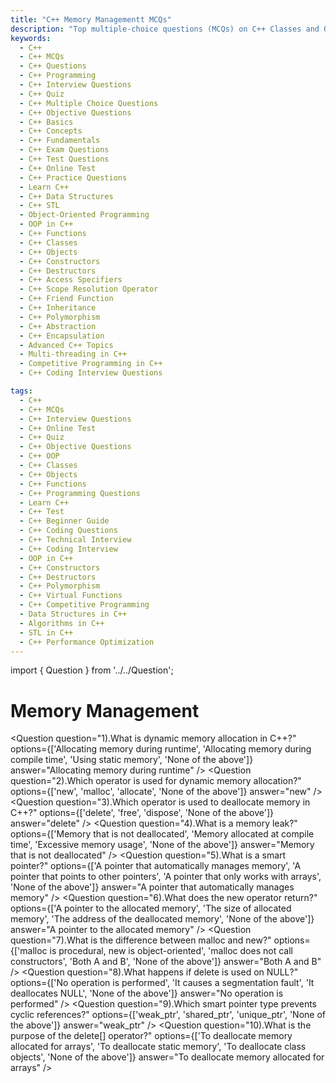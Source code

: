 ```yaml
---
title: "C++ Memory Managementt MCQs"
description: "Top multiple-choice questions (MCQs) on C++ Classes and Objects for interview preparation. Covers constructors, access specifiers, friend functions, and object creation."
keywords:
  - C++
  - C++ MCQs
  - C++ Questions
  - C++ Programming
  - C++ Interview Questions
  - C++ Quiz
  - C++ Multiple Choice Questions
  - C++ Objective Questions
  - C++ Basics
  - C++ Concepts
  - C++ Fundamentals
  - C++ Exam Questions
  - C++ Test Questions
  - C++ Online Test
  - C++ Practice Questions
  - Learn C++
  - C++ Data Structures
  - C++ STL
  - Object-Oriented Programming
  - OOP in C++
  - C++ Functions
  - C++ Classes
  - C++ Objects
  - C++ Constructors
  - C++ Destructors
  - C++ Access Specifiers
  - C++ Scope Resolution Operator
  - C++ Friend Function
  - C++ Inheritance
  - C++ Polymorphism
  - C++ Abstraction
  - C++ Encapsulation
  - Advanced C++ Topics
  - Multi-threading in C++
  - Competitive Programming in C++
  - C++ Coding Interview Questions

tags:
  - C++
  - C++ MCQs
  - C++ Interview Questions
  - C++ Online Test
  - C++ Quiz
  - C++ Objective Questions
  - C++ OOP
  - C++ Classes
  - C++ Objects
  - C++ Functions
  - C++ Programming Questions
  - Learn C++
  - C++ Test
  - C++ Beginner Guide
  - C++ Coding Questions
  - C++ Technical Interview
  - C++ Coding Interview
  - OOP in C++
  - C++ Constructors
  - C++ Destructors
  - C++ Polymorphism
  - C++ Virtual Functions
  - C++ Competitive Programming
  - Data Structures in C++
  - Algorithms in C++
  - STL in C++
  - C++ Performance Optimization
---
```


import { Question } from '../../Question';

# Memory Management

<Question
  question="1).What is dynamic memory allocation in C++?"
  options={['Allocating memory during runtime', 'Allocating memory during compile time', 'Using static memory', 'None of the above']}
  answer="Allocating memory during runtime"
/>
<Question
  question="2).Which operator is used for dynamic memory allocation?"
  options={['new', 'malloc', 'allocate', 'None of the above']}
  answer="new"
/>
<Question
  question="3).Which operator is used to deallocate memory in C++?"
  options={['delete', 'free', 'dispose', 'None of the above']}
  answer="delete"
/>
<Question
  question="4).What is a memory leak?"
  options={['Memory that is not deallocated', 'Memory allocated at compile time', 'Excessive memory usage', 'None of the above']}
  answer="Memory that is not deallocated"
/>
<Question
  question="5).What is a smart pointer?"
  options={['A pointer that automatically manages memory', 'A pointer that points to other pointers', 'A pointer that only works with arrays', 'None of the above']}
  answer="A pointer that automatically manages memory"
/>
<Question
  question="6).What does the new operator return?"
  options={['A pointer to the allocated memory', 'The size of allocated memory', 'The address of the deallocated memory', 'None of the above']}
  answer="A pointer to the allocated memory"
/>
<Question
  question="7).What is the difference between malloc and new?"
  options={['malloc is procedural, new is object-oriented', 'malloc does not call constructors', 'Both A and B', 'None of the above']}
  answer="Both A and B"
/>
<Question
  question="8).What happens if delete is used on NULL?"
  options={['No operation is performed', 'It causes a segmentation fault', 'It deallocates NULL', 'None of the above']}
  answer="No operation is performed"
/>
<Question
  question="9).Which smart pointer type prevents cyclic references?"
  options={['weak_ptr', 'shared_ptr', 'unique_ptr', 'None of the above']}
  answer="weak_ptr"
/>
<Question
  question="10).What is the purpose of the delete[] operator?"
  options={['To deallocate memory allocated for arrays', 'To deallocate static memory', 'To deallocate class objects', 'None of the above']}
  answer="To deallocate memory allocated for arrays"
/>
